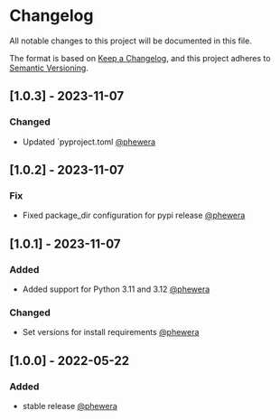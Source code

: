 # Changelog
All notable changes to this project will be documented in this file.

The format is based on [Keep a Changelog](https://keepachangelog.com/en/1.0.0/),
and this project adheres to [Semantic Versioning](https://semver.org/spec/v2.0.0.html).

## [1.0.3] - 2023-11-07
### Changed
- Updated `pyproject.toml [@phewera](https://github.com/phewera)

## [1.0.2] - 2023-11-07
### Fix
- Fixed package_dir configuration for pypi release [@phewera](https://github.com/phewera)

## [1.0.1] - 2023-11-07
### Added
- Added support for Python 3.11 and 3.12 [@phewera](https://github.com/phewera)
### Changed
- Set versions for install requirements [@phewera](https://github.com/phewera)

## [1.0.0] - 2022-05-22
### Added
- stable release [@phewera](https://github.com/phewera)
